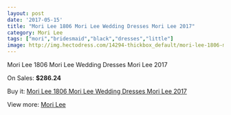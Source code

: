 ```yaml
---
layout: post
date: '2017-05-15'
title: "Mori Lee 1806 Mori Lee Wedding Dresses Mori Lee 2017"
category: Mori Lee
tags: ["mori","bridesmaid","black","dresses","little"]
image: http://img.hectodress.com/14294-thickbox_default/mori-lee-1806-mori-lee-wedding-dresses-mori-lee-2013.jpg
---
```

Mori Lee 1806 Mori Lee Wedding Dresses Mori Lee 2017

On Sales: **$286.24**
<a href="https://www.hectodress.com/mori-lee/6915-mori-lee-1806-mori-lee-wedding-dresses-mori-lee-2013.html"><amp-img layout="responsive" width="600" height="600" src="//img.hectodress.com/14294-thickbox_default/mori-lee-1806-mori-lee-wedding-dresses-mori-lee-2013.jpg" alt="Mori Lee 1806 Mori Lee Wedding Dresses Mori Lee 2017 0" /></a>
<a href="https://www.hectodress.com/mori-lee/6915-mori-lee-1806-mori-lee-wedding-dresses-mori-lee-2013.html"><amp-img layout="responsive" width="600" height="600" src="//img.hectodress.com/14295-thickbox_default/mori-lee-1806-mori-lee-wedding-dresses-mori-lee-2013.jpg" alt="Mori Lee 1806 Mori Lee Wedding Dresses Mori Lee 2017 1" /></a>

Buy it: [Mori Lee 1806 Mori Lee Wedding Dresses Mori Lee 2017](https://www.hectodress.com/mori-lee/6915-mori-lee-1806-mori-lee-wedding-dresses-mori-lee-2013.html "Mori Lee 1806 Mori Lee Wedding Dresses Mori Lee 2017")

View more: [Mori Lee](https://www.hectodress.com/120-mori-lee "Mori Lee")